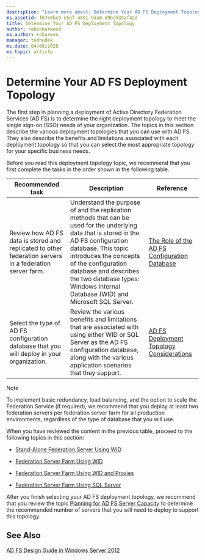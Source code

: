 ```yaml
---
description: "Learn more about: Determine Your AD FS Deployment Topology"
ms.assetid: f67b0bc9-e5af-4891-9da0-d9be539af42d
title: Determine Your AD FS Deployment Topology
author: robinharwood
ms.author: roharwoo
manager: tedhudek
ms.date: 04/08/2025
ms.topic: article
---
```


# Determine Your AD FS Deployment Topology

The first step in planning a deployment of Active Directory Federation Services \(AD FS\) is to determine the right deployment topology to meet the single sign\-on \(SSO\) needs of your organization. The topics in this section describe the various deployment topologies that you can use with AD FS. They also describe the benefits and limitations associated with each deployment topology so that you can select the most appropriate topology for your specific business needs.

Before you read this deployment topology topic, we recommend that you first complete the tasks in the order shown in the following table.

|Recommended task|Description|Reference|
|--------------------|---------------|-------------|
|Review how AD FS data is stored and replicated to other federation servers in a federation server farm.|Understand the purpose of and the replication methods that can be used for the underlying data that is stored in the AD FS configuration database. This topic introduces the concepts of the configuration database and describes the two database types: Windows Internal Database \(WID\) and Microsoft SQL Server.|[The Role of the AD FS Configuration Database](../../ad-fs/technical-reference/The-Role-of-the-AD-FS-Configuration-Database.md)|
|Select the type of AD FS configuration database that you will deploy in your organization.|Review the various benefits and limitations that are associated with using either WID or SQL Server as the AD FS configuration database, along with the various application scenarios that they support.|[AD FS Deployment Topology Considerations](AD-FS-Deployment-Topology-Considerations.md)|

> [!NOTE]
> To implement basic redundancy, load balancing, and the option to scale the Federation Service \(if required\), we recommend that you deploy at  least two federation servers per federation server farm for all production environments, regardless of the type of database that you will use.

When you have reviewed the content in the previous table, proceed to the following topics in this section:

-   [Stand-Alone Federation Server Using WID](Stand-Alone-Federation-Server-Using-WID.md)

-   [Federation Server Farm Using WID](Federation-Server-Farm-Using-WID-2012.md)

-   [Federation Server Farm Using WID and Proxies](Federation-Server-Farm-Using-WID-and-Proxies-2012.md)

-   [Federation Server Farm Using SQL Server](Federation-Server-Farm-Using-SQL-Server-2012.md)

After you finish selecting your AD FS deployment topology, we recommend that you review the topic [Planning for AD FS Server Capacity](Planning-for-AD-FS-Server-Capacity.md) to determine the recommended number of servers that you will need to deploy to support this topology.

## See Also
[AD FS Design Guide in Windows Server 2012](AD-FS-Design-Guide-in-Windows-Server-2012.md)

